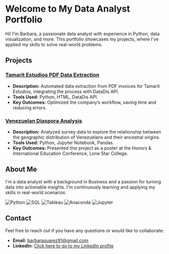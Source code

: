 # Welcome to My Data Analyst Portfolio

Hi! I'm Barbara, a passionate data analyst with experience in Python, data visualization, and more. This portfolio showcases my projects, where I've applied my skills to solve real-world problems.

## Projects

### [Tamarit Estudios PDF Data Extraction](./tamarit_estudios_data_extraction) 
- **Description:** Automated data extraction from PDF invoices for Tamarit Estudios, integrating the process with DataDis API.
- **Tools Used:** Python, HTML, DataDis API.
- **Key Outcomes:** Optimized the company’s workflow, saving time and reducing errors.

### [Venezuelan Diaspora Analysis](./venezuelan_diaspora)
- **Description:** Analyzed survey data to explore the relationship between the geographic distribution of Venezuelans and their ancestral origins.
- **Tools Used:** Python, Jupyter Notebook, Pandas.
- **Key Outcomes:** Presented this project as a poster at the Honors & International Education Conference, Lone Star College.

## About Me
I'm a data analyst with a background in Business and a passion for turning data into actionable insights. I'm continuously learning and applying my skills in real-world scenarios.

![Python](https://img.shields.io/badge/python-3.8-blue)
![SQL](https://img.shields.io/badge/SQL-Database-blue)
![Tableau](https://img.shields.io/badge/Tableau-Data%20Visualization-orange)
![Anaconda](https://img.shields.io/badge/Anaconda-Data%20Science%20Platform-green)
![Jupyter](https://img.shields.io/badge/Jupyter-Notebook-orange)

## Contact
Feel free to reach out if you have any questions or would like to collaborate:
- **Email:** [barbarasuarez91@gmail.com](mailto:your-email@example.com)
- **LinkedIn:** [Click here to go to my LinkedIn profile](https://www.linkedin.com/in/barbara-suarez-868976ab/) 
